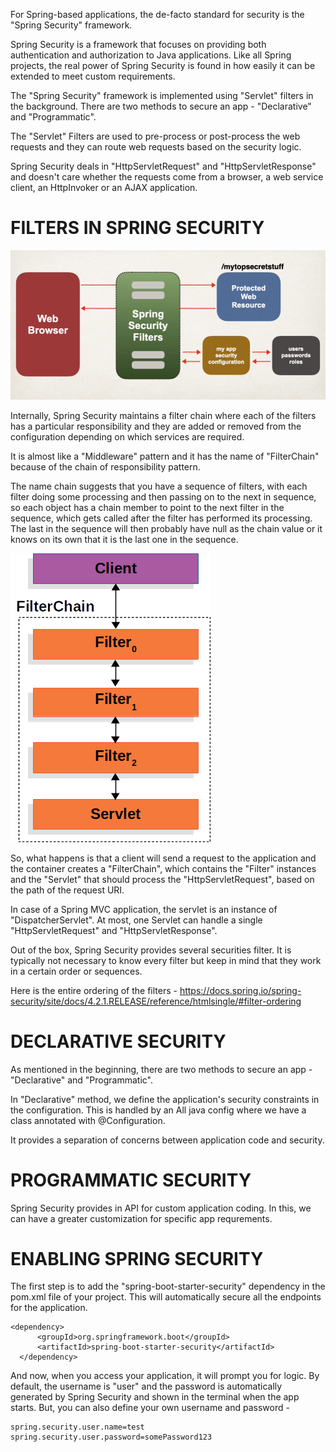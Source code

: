 For Spring-based applications, the de-facto standard for security is the "Spring Security" framework.

Spring Security is a framework that focuses on providing both authentication and authorization to Java applications. Like all Spring projects, the real power of Spring Security is found in how easily it can be extended to meet custom requirements.

The "Spring Security" framework is implemented using "Servlet" filters in the background. There are two methods to secure an app - "Declarative" and "Programmatic".

The "Servlet" Filters are used to pre-process or post-process the web requests and they can route web requests based on the security logic.

Spring Security deals in "HttpServletRequest" and "HttpServletResponse" and doesn't care whether the requests come from a browser, a web service client, an HttpInvoker or an AJAX application.

# FILTERS IN SPRING SECURITY

![alt text](image.png)

Internally, Spring Security maintains a filter chain where each of the filters has a particular responsibility and they are added or removed from the configuration depending on which services are required.

It is almost like a "Middleware" pattern and it has the name of "FilterChain" because of the chain of responsibility pattern.

The name chain suggests that you have a sequence of filters, with each filter doing some processing and then passing on to the next in sequence, so each object has a chain member to point to the next filter in the sequence, which gets called after the filter has performed its processing. The last in the sequence will then probably have null as the chain value or it knows on its own that it is the last one in the sequence.

![alt text](image-1.png)

So, what happens is that a client will send a request to the application and the container creates a "FilterChain", which contains the "Filter" instances and the "Servlet" that should process the "HttpServletRequest", based on the path of the request URI.

In case of a Spring MVC application, the servlet is an instance of "DispatcherServlet". At most, one Servlet can handle a single "HttpServletRequest" and "HttpServletResponse".

Out of the box, Spring Security provides several securities filter. It is typically not necessary to know every filter but keep in mind that they work in a certain order or sequences.

Here is the entire ordering of the filters - https://docs.spring.io/spring-security/site/docs/4.2.1.RELEASE/reference/htmlsingle/#filter-ordering

# DECLARATIVE SECURITY

As mentioned in the beginning, there are two methods to secure an app - "Declarative" and "Programmatic".

In "Declarative" method, we define the application's security constraints in the configuration. This is handled by an All java config where we have a class annotated with @Configuration.

It provides a separation of concerns between application code and security.

# PROGRAMMATIC SECURITY

Spring Security provides in API for custom application coding. In this, we can have a greater customization for specific app requrements.

# ENABLING SPRING SECURITY

The first step is to add the "spring-boot-starter-security" dependency in the pom.xml file of your project. This will automatically secure all the endpoints for the application.

    <dependency>
		  <groupId>org.springframework.boot</groupId>
		  <artifactId>spring-boot-starter-security</artifactId>
	  </dependency>

And now, when you access your application, it will prompt you for logic. By default, the username is "user" and the password is automatically generated by Spring Security and shown in the terminal when the app starts. But, you can also define your own username and password -

    spring.security.user.name=test
    spring.security.user.password=somePassword123